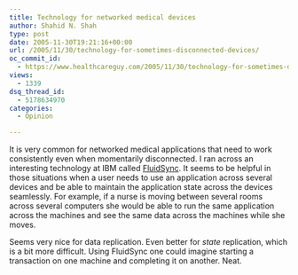```yaml
---
title: Technology for networked medical devices
author: Shahid N. Shah
type: post
date: 2005-11-30T19:21:16+00:00
url: /2005/11/30/technology-for-sometimes-disconnected-devices/
oc_commit_id:
  - https://www.healthcareguy.com/2005/11/30/technology-for-sometimes-disconnected-devices/1478768941
views:
  - 1339
dsq_thread_id:
  - 5178634970
categories:
  - Opinion

---
```

It is very common for networked medical applications that need to work consistently even when momentarily disconnected. I ran across an interesting technology at IBM called [FluidSync][1]. It seems to be helpful in those situations when a user needs to use an application across several devices and be able to maintain the application state across the devices seamlessly. For example, if a nurse is moving between several rooms across several computers she would be able to run the same application across the machines and see the same data across the machines while she moves.

Seems very nice for data replication. Even better for _state_ replication, which is a bit more difficult. Using FluidSync one could imagine starting a transaction on one machine and completing it on another. Neat.

 [1]: http://www.alphaworks.ibm.com/tech/fluid?open&S_TACT=105AGX59&S_CMP=GR&ca=dgr-jw17awfluid